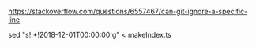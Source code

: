 

https://stackoverflow.com/questions/6557467/can-git-ignore-a-specific-line

sed "s!<lastRun>.*</lastRun>!<lastRun>2018-12-01T00:00:00</lastRun>!g" < makeIndex.ts
